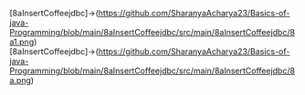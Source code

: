 [8aInsertCoffeejdbc]->(https://github.com/SharanyaAcharya23/Basics-of-java-Programming/blob/main/8aInsertCoffeejdbc/src/main/8aInsertCoffeejdbc/8a1.png)  
[8aInsertCoffeejdbc]->(https://github.com/SharanyaAcharya23/Basics-of-java-Programming/blob/main/8aInsertCoffeejdbc/src/main/8aInsertCoffeejdbc/8a.png)
